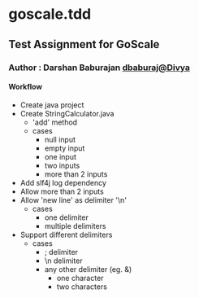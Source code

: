 # goscale.tdd
## Test Assignment for GoScale
### Author : Darshan Baburajan <dbaburaj@Divya>

#### Workflow
- Create java project
- Create StringCalculator.java
	- 'add' method
	- cases
		- null input
		- empty input
		- one input
		- two inputs
		- more than 2 inputs
- Add slf4j log dependency
- Allow more than 2 inputs
- Allow 'new line' as delimiter '\n'
	- cases
		- one delimiter
		- multiple delimiters
- Support different delimiters
	- cases
		- ; delimiter
		- \n delimiter
		- any other delimiter (eg. &)
			- one character
			- two characters